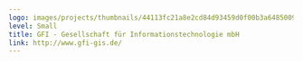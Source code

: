```yaml
---
logo: images/projects/thumbnails/44113fc21a8e2cd84d93459d0f00b3a64850095c.png.150x50_q85.jpg
level: Small
title: GFI - Gesellschaft für Informationstechnologie mbH
link: http://www.gfi-gis.de/
---
```

